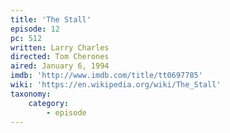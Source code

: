 ```yaml
---
title: 'The Stall'
episode: 12
pc: 512
written: Larry Charles
directed: Tom Cherones
aired: January 6, 1994
imdb: 'http://www.imdb.com/title/tt0697785'
wiki: 'https://en.wikipedia.org/wiki/The_Stall'
taxonomy:
    category:
        - episode
---
```


